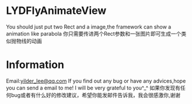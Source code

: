 # LYDFlyAnimateView
You should just put two Rect and a image,the framework can show a animation like  parabola
你只需要传进两个Rect参数和一张图片即可生成一个类似抛物线的动画

# Information

Email:yilder_lee@qq.com
If you find out any bug or have any advices,hope you can send a email to me! I will be very grateful to you^_^
如果你发现有任何bug或者有什么好的修改建议，希望你能发邮件告诉我，我会很感激你,谢谢
